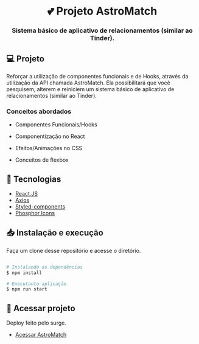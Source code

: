 <h1 align="center">💕 Projeto AstroMatch</h1>

<h3 align="center">
  Sistema básico de aplicativo de relacionamentos (similar ao Tinder).
</h3>

## 💻 Projeto

Reforçar a utilização de componentes funcionais e de Hooks, através da utilização da API chamada AstroMatch. Ela possibilitará que você pesquisem, alterem e reiniciem um sistema básico de aplicativo de relacionamentos (similar ao Tinder).

### Conceitos abordados

- Componentes Funcionais/Hooks

- Componentização no React

- Efeitos/Animações no CSS

- Conceitos de flexbox

## 🔧 Tecnologias

-  [React.JS](https://reactjs.org/)
-  [Axios](https://axios-http.com/)
-  [Styled-components](https://www.styled-components.com/)
-  [Phosphor Icons](https://phosphoricons.com/)

## 📥 Instalação e execução

Faça um clone desse repositório e acesse o diretório.

```bash

# Instalando as dependências
$ npm install

# Executanto aplicação
$ npm run start
```

## 🚀 Acessar projeto
Deploy feito pelo surge.
-  [Acessar AstroMatch](http://flashy-texture.surge.sh/)